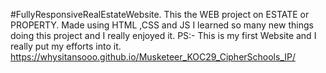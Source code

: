 #FullyResponsiveRealEstateWebsite.
This the WEB project on ESTATE or PROPERTY. Made using HTML ,CSS and JS
I learned so many new things doing this project and I really enjoyed it.
PS:- This is my first Website and I really put my efforts into it.
https://whysitansooo.github.io/Musketeer_KOC29_CipherSchools_IP/

